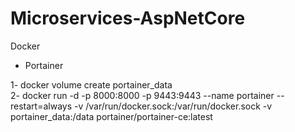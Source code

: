 # Microservices-AspNetCore

Docker 
* Portainer 

 1- docker volume create portainer_data <br>
 2- docker run -d -p 8000:8000 -p 9443:9443 --name portainer --restart=always -v /var/run/docker.sock:/var/run/docker.sock -v portainer_data:/data portainer/portainer-ce:latest

